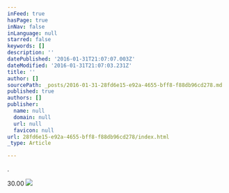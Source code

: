 ```yaml
---
inFeed: true
hasPage: true
inNav: false
inLanguage: null
starred: false
keywords: []
description: ''
datePublished: '2016-01-31T21:07:07.003Z'
dateModified: '2016-01-31T21:07:03.231Z'
title: ''
author: []
sourcePath: _posts/2016-01-31-28fd6e15-e92a-4655-bff8-f88db96cd278.md
published: true
authors: []
publisher:
  name: null
  domain: null
  url: null
  favicon: null
url: 28fd6e15-e92a-4655-bff8-f88db96cd278/index.html
_type: Article

---
```

.

30.00
![](https://s3-us-west-2.amazonaws.com/the-grid-img/p/649a0334166244b2e0f22126e4e27a45ff96445b.jpg)